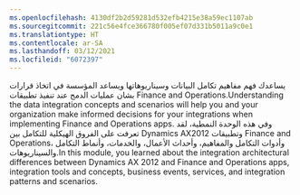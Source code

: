 ```yaml
---
ms.openlocfilehash: 4130df2b2d59281d532efb4215e38a59ec1107ab
ms.sourcegitcommit: 221c56e4fce366780f005ef07d331b5011a9c0e1
ms.translationtype: HT
ms.contentlocale: ar-SA
ms.lasthandoff: 03/12/2021
ms.locfileid: "6072397"
---
```

<span data-ttu-id="af29e-101">يساعدك فهم مفاهيم تكامل البيانات وسيناريوهاتها ويساعد المؤسسة في اتخاذ قرارات بشان عمليات الدمج عند تنفيذ تطبيقات Finance and Operations.</span><span class="sxs-lookup"><span data-stu-id="af29e-101">Understanding the data integration concepts and scenarios will help you and your organization make informed decisions for your integrations when implementing Finance and Operations apps.</span></span> <span data-ttu-id="af29e-102">وفي هذه الوحدة النمطية، لقد تعرفت على الفروق الهيكلية للتكامل بين Dynamics AX2012 وتطبيقات Finance and Operations، وأدوات التكامل والمفاهيم، وأحداث الأعمال، والخدمات، وأنماط التكامل والسيناريوهات.</span><span class="sxs-lookup"><span data-stu-id="af29e-102">In this module, you learned about the integration architectural differences between Dynamics AX 2012 and Finance and Operations apps, integration tools and concepts, business events, services, and integration patterns and scenarios.</span></span> 

